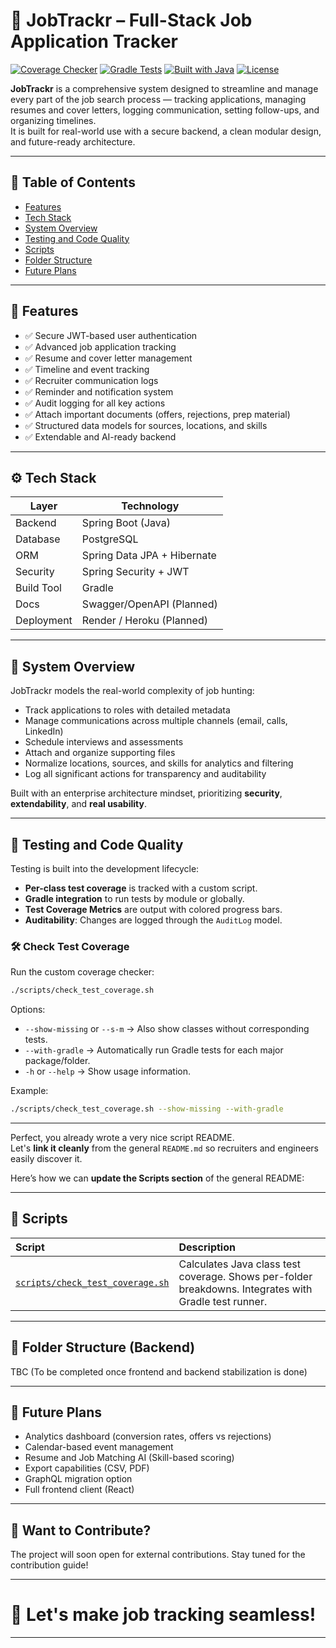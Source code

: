 # 💼 JobTrackr – Full-Stack Job Application Tracker

[![Coverage Checker](https://img.shields.io/badge/Test%20Coverage-Available-green?style=flat-square)](./scripts/README.md)
[![Gradle Tests](https://img.shields.io/badge/Gradle%20Tests-Supported-blue?style=flat-square)](https://gradle.org/)
[![Built with Java](https://img.shields.io/badge/Built%20with-Java%2017-blueviolet?style=flat-square)](https://www.oracle.com/java/technologies/javase/jdk17-archive-downloads.html)
[![License](https://img.shields.io/badge/License-MIT-brightgreen?style=flat-square)](./LICENSE)

**JobTrackr** is a comprehensive system designed to streamline and manage every part of the job search process — tracking applications, managing resumes and cover letters, logging communication, setting follow-ups, and organizing timelines.  
It is built for real-world use with a secure backend, a clean modular design, and future-ready architecture.

---

## 📌 Table of Contents

- [Features](#features)
- [Tech Stack](#tech-stack)
- [System Overview](#system-overview)
- [Testing and Code Quality](#testing-and-code-quality)
- [Scripts](#scripts)
- [Folder Structure](#folder-structure)
- [Future Plans](#future-plans)

---

## 🌟 Features

- ✅ Secure JWT-based user authentication
- ✅ Advanced job application tracking
- ✅ Resume and cover letter management
- ✅ Timeline and event tracking
- ✅ Recruiter communication logs
- ✅ Reminder and notification system
- ✅ Audit logging for all key actions
- ✅ Attach important documents (offers, rejections, prep material)
- ✅ Structured data models for sources, locations, and skills
- ✅ Extendable and AI-ready backend

---

## ⚙️ Tech Stack

| Layer         | Technology                        |
|---------------|------------------------------------|
| Backend       | Spring Boot (Java)                |
| Database      | PostgreSQL                        |
| ORM           | Spring Data JPA + Hibernate        |
| Security      | Spring Security + JWT             |
| Build Tool    | Gradle                            |
| Docs          | Swagger/OpenAPI (Planned)         |
| Deployment    | Render / Heroku (Planned)         |

---

## 🧠 System Overview

JobTrackr models the real-world complexity of job hunting:
- Track applications to roles with detailed metadata
- Manage communications across multiple channels (email, calls, LinkedIn)
- Schedule interviews and assessments
- Attach and organize supporting files
- Normalize locations, sources, and skills for analytics and filtering
- Log all significant actions for transparency and auditability

Built with an enterprise architecture mindset, prioritizing **security**, **extendability**, and **real usability**.

---

## 🧪 Testing and Code Quality

Testing is built into the development lifecycle:
- **Per-class test coverage** is tracked with a custom script.
- **Gradle integration** to run tests by module or globally.
- **Test Coverage Metrics** are output with colored progress bars.
- **Auditability**: Changes are logged through the `AuditLog` model.

### 🛠️ Check Test Coverage
Run the custom coverage checker:

```bash
./scripts/check_test_coverage.sh
```

Options:
- `--show-missing` or `--s-m` → Also show classes without corresponding tests.
- `--with-gradle` → Automatically run Gradle tests for each major package/folder.
- `-h` or `--help` → Show usage information.

Example:

```bash
./scripts/check_test_coverage.sh --show-missing --with-gradle
```

---

Perfect, you already wrote a very nice script README.  
Let's **link it cleanly** from the general `README.md` so recruiters and engineers easily discover it.

Here’s how we can **update the Scripts section** of the general README:

---

## 🧹 Scripts

| Script | Description |
|:------|:------------|
| [`scripts/check_test_coverage.sh`](./scripts/README.md) | Calculates Java class test coverage. Shows per-folder breakdowns. Integrates with Gradle test runner. |

---

## 📂 Folder Structure (Backend)

TBC (To be completed once frontend and backend stabilization is done)

---

## 🔮 Future Plans

- Analytics dashboard (conversion rates, offers vs rejections)
- Calendar-based event management
- Resume and Job Matching AI (Skill-based scoring)
- Export capabilities (CSV, PDF)
- GraphQL migration option
- Full frontend client (React)

---

## 👋 Want to Contribute?

The project will soon open for external contributions. Stay tuned for the contribution guide!

---

# 🚀 Let's make job tracking seamless!

---
